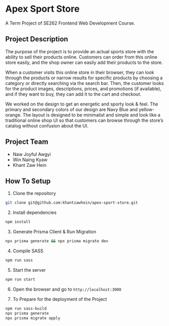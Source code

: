 # Apex Sport Store 
A Term Project of SE262 Frontend Web Development Course.

## Project Description
The purpose of the project is to provide an actual sports store with the ability to sell their products online. Customers can order from this online store easily, and the shop owner can easily add their products to the store. 
	
When a customer visits this online store in their browser, they can look through the products or narrow results for specific products by choosing a category or directly searching via the search bar. Then, the customer looks for the product images, descriptions, prices, and promotions (if available), and if they want to buy, they can add it to the cart and checkout.
	
We worked on the design to get an energetic and sporty look & feel. The primary and secondary colors of our design are Navy Blue and yellow-orange. The layout is designed to be minimalist and simple and look like a traditional online shop UI so that customers can browse through the store’s catalog without confusion about the UI.

## Project Team
- Naw Joyful Awgyi
- Win Naing Kyaw
- Khant Zaw Hein

## How To Setup

1. Clone the repository
```bash
git clone git@github.com:khantzawhein/apex-sport-store.git
```
2. Install dependencies
```bash
npm install
```

3. Generate Prisma Client & Run Migration
```bash
npx prisma generate && npx prisma migrate dev
```
4. Compile SASS
```bash
npm run sass
```

5. Start the server
```bash
npm run start
```

6. Open the browser and go to `http://localhost:3000`


7. To Prepare for the deployment of the Project
```bash
npm run sass-build
npx prisma generate
npx prisma migrate apply
```

